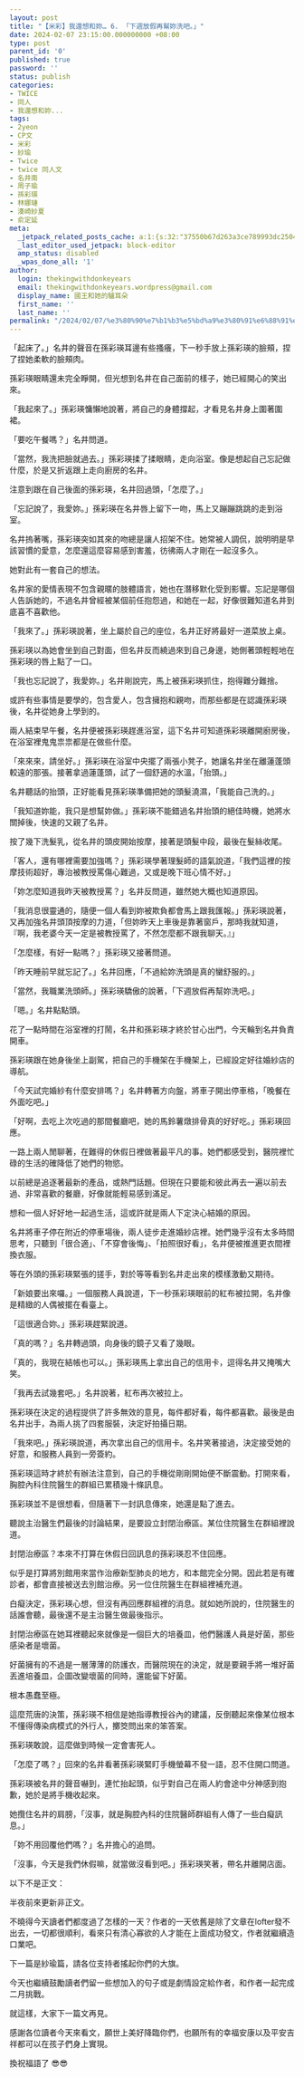 ```yaml
---
layout: post
title: "【米彩】我還想和妳… 6. 「下週放假再幫妳洗吧。」"
date: 2024-02-07 23:15:00.000000000 +08:00
type: post
parent_id: '0'
published: true
password: ''
status: publish
categories:
- TWICE
- 同人
- 我還想和妳...
tags:
- 2yeon
- CP文
- 米彩
- 紗瑜
- Twice
- twice 同人文
- 名井南
- 周子瑜
- 孫彩瑛
- 林娜璉
- 湊崎紗夏
- 俞定延
meta:
  _jetpack_related_posts_cache: a:1:{s:32:"37550b67d263a3ce789993dc25046c5f";a:2:{s:7:"expires";i:1736453735;s:7:"payload";a:6:{i:0;a:1:{s:2:"id";i:219;}i:1;a:1:{s:2:"id";i:67;}i:2;a:1:{s:2:"id";i:3524;}i:3;a:1:{s:2:"id";i:3735;}i:4;a:1:{s:2:"id";i:3498;}i:5;a:1:{s:2:"id";i:269;}}}}
  _last_editor_used_jetpack: block-editor
  amp_status: disabled
  _wpas_done_all: '1'
author:
  login: thekingwithdonkeyears
  email: thekingwithdonkeyears.wordpress@gmail.com
  display_name: 國王和她的驢耳朵
  first_name: ''
  last_name: ''
permalink: "/2024/02/07/%e3%80%90%e7%b1%b3%e5%bd%a9%e3%80%91%e6%88%91%e9%82%84%e6%83%b3%e5%92%8c%e5%a6%b3-6-%e3%80%8c%e4%b8%8b%e9%80%b1%e6%94%be%e5%81%87%e5%86%8d%e5%b9%ab%e5%a6%b3%e6%b4%97%e5%90%a7%e3%80%82/"
---
```


「起床了。」名井的聲音在孫彩瑛耳邊有些搔癢，下一秒手放上孫彩瑛的臉頰，捏了捏她柔軟的臉頰肉。

孫彩瑛眼睛還未完全睜開，但光想到名井在自己面前的樣子，她已經開心的笑出來。

「我起來了。」孫彩瑛慵懶地說著，將自己的身體撐起，才看見名井身上圍著圍裙。

「要吃午餐嗎？」名井問道。

「當然，我洗把臉就過去。」孫彩瑛揉了揉眼睛，走向浴室。像是想起自己忘記做什麼，於是又折返跟上走向廚房的名井。

注意到跟在自己後面的孫彩瑛，名井回過頭，「怎麼了。」

「忘記說了，我愛妳。」孫彩瑛在名井唇上留下一吻，馬上又蹦蹦跳跳的走到浴室。

名井摀著嘴，孫彩瑛突如其來的吻總是讓人招架不住。她常被人調侃，說明明是早該習慣的愛意，怎麼還這麼容易感到害羞，彷彿兩人才剛在一起沒多久。

她對此有一套自己的想法。

名井家的愛情表現不包含親暱的肢體語言，她也在潛移默化受到影響。忘記是哪個人告訴她的，不過名井曾經被某個前任抱怨過，和她在一起，好像很難知道名井到底喜不喜歡他。

「我來了。」孫彩瑛說著，坐上屬於自己的座位，名井正好將最好一道菜放上桌。

孫彩瑛以為她會坐到自己對面，但名井反而繞過來到自己身邊，她側著頭輕輕地在孫彩瑛的唇上點了一口。

「我也忘記說了，我愛妳。」名井剛說完，馬上被孫彩瑛抓住，抱得難分難捨。

或許有些事情是要學的，包含愛人，包含擁抱和親吻，而那些都是在認識孫彩瑛後，名井從她身上學到的。

兩人結束早午餐，名井便被孫彩瑛趕進浴室，這下名井可知道孫彩瑛離開廚房後，在浴室裡鬼鬼祟祟都是在做些什麼。

「來來來，請坐好。」孫彩瑛在浴室中央擺了兩張小凳子，她讓名井坐在離蓮蓬頭較遠的那張。接著拿過蓮蓬頭，試了一個舒適的水溫，「抬頭。」

名井聽話的抬頭，正好能看見孫彩瑛準備把她的頭髮澆濕，「我能自己洗的。」

「我知道妳能，我只是想幫妳做。」孫彩瑛不能錯過名井抬頭的絕佳時機，她將水關掉後，快速的又親了名井。

按了幾下洗髮乳，從名井的頭皮開始按摩，接著是頭髮中段，最後在髮絲收尾。

「客人，還有哪裡需要加強嗎？」孫彩瑛學著理髮師的語氣說道，「我們這裡的按摩技術超好，專治被教授罵傷心難過，又或是晚下班心情不好。」

「妳怎麼知道我昨天被教授罵？」名井反問道，雖然她大概也知道原因。

「我消息很靈通的，隨便一個人看到妳被欺負都會馬上跟我匯報。」孫彩瑛說著，又再加強名井頭頂按摩的力道，「但妳昨天上車後是靠著窗戶，那時我就知道，『啊，我老婆今天一定是被教授罵了，不然怎麼都不跟我聊天。』」

「怎麼樣，有好一點嗎？」孫彩瑛又接著問道。

「昨天睡前早就忘記了。」名井回應，「不過給妳洗頭是真的蠻舒服的。」

「當然，我職業洗頭師。」孫彩瑛驕傲的說著，「下週放假再幫妳洗吧。」

「嗯。」名井點點頭。

花了一點時間在浴室裡的打鬧，名井和孫彩瑛才終於甘心出門，今天輪到名井負責開車。

孫彩瑛跟在她身後坐上副駕，把自己的手機架在手機架上，已經設定好往婚紗店的導航。

「今天試完婚紗有什麼安排嗎？」名井轉著方向盤，將車子開出停車格，「晚餐在外面吃吧。」

「好啊，去吃上次吃過的那間餐廳吧，她的馬鈴薯燉排骨真的好好吃。」孫彩瑛回應。

一路上兩人閒聊著，在難得的休假日裡做著最平凡的事。她們都感受到，醫院裡忙碌的生活的確降低了她們的物慾。

以前總是追逐著最新的產品，或熱門話題。但現在只要能和彼此再去一遍以前去過、非常喜歡的餐廳，好像就能輕易感到滿足。

想和一個人好好地一起過生活，這或許就是兩人下定決心結婚的原因。

名井將車子停在附近的停車場後，兩人徒步走進婚紗店裡。她們幾乎沒有太多時間思考，只聽到「很合適」、「不穿會後悔」、「拍照很好看」，名井便被推進更衣間裡換衣服。

等在外頭的孫彩瑛緊張的搓手，對於等等看到名井走出來的模樣激動又期待。

「新娘要出來囉。」一個服務人員說道，下一秒孫彩瑛眼前的紅布被拉開，名井像是精緻的人偶被擺在看臺上。

「這很適合妳。」孫彩瑛趕緊說道。

「真的嗎？」名井轉過頭，向身後的鏡子又看了幾眼。

「真的，我現在結帳也可以。」孫彩瑛馬上拿出自己的信用卡，逗得名井又掩嘴大笑。

「我再去試幾套吧。」名井說著，紅布再次被拉上。

孫彩瑛在決定的過程提供了許多無效的意見，每件都好看，每件都喜歡。最後是由名井出手，為兩人挑了四套服裝，決定好拍攝日期。

「我來吧。」孫彩瑛說道，再次拿出自己的信用卡。名井笑著接過，決定接受她的好意，和服務人員到一旁簽約。

孫彩瑛這時才終於有辦法注意到，自己的手機從剛剛開始便不斷震動。打開來看，胸腔內科住院醫生的群組已累積幾十條訊息。

孫彩瑛並不是很想看，但隨著下一封訊息傳來，她還是點了進去。

聽說主治醫生們最後的討論結果，是要設立封閉治療區。某位住院醫生在群組裡說道。

封閉治療區？本來不打算在休假日回訊息的孫彩瑛忍不住回應。

似乎是打算將別館用來當作治療新型肺炎的地方，和本館完全分開。因此若是有確診者，都會直接被送去別館治療。另一位住院醫生在群組裡補充道。

白癡決定，孫彩瑛心想，但沒有再回應群組裡的消息。就如她所說的，住院醫生的話誰會聽，最後還不是主治醫生做最後指示。

封閉治療區在她耳裡聽起來就像是一個巨大的培養皿，他們醫護人員是好菌，那些感染者是壞菌。

好菌擁有的不過是一層薄薄的防護衣，而醫院現在的決定，就是要親手將一堆好菌丟進培養皿，企圖改變壞菌的同時，還能留下好菌。

根本愚蠢至極。

這麼荒唐的決策，孫彩瑛不相信是她指導教授谷內的建議，反倒聽起來像某位根本不懂得傳染病模式的外行人，擲筊問出來的笨答案。

孫彩瑛敢說，這麼做到時候一定會害死人。

「怎麼了嗎？」回來的名井看著孫彩瑛緊盯手機螢幕不發一語，忍不住開口問道。

孫彩瑛被名井的聲音嚇到，連忙抬起頭，似乎對自己在兩人約會途中分神感到抱歉，她於是將手機收起來。

她攬住名井的肩膀，「沒事，就是胸腔內科的住院醫師群組有人傳了一些白癡訊息。」

「妳不用回覆他們嗎？」名井擔心的追問。

「沒事，今天是我們休假嘛，就當做沒看到吧。」孫彩瑛笑著，帶名井離開店面。

以下不是正文：

半夜前來更新非正文。

不曉得今天讀者們都度過了怎樣的一天？作者的一天依舊是除了文章在lofter發不出去，一切都很順利，看來只有清心寡欲的人才能在上面成功發文，作者就繼續造口業吧。

下一篇是紗瑜篇，請各位支持者搖起你們的大旗。

今天也繼續鼓勵讀者們留一些想加入的句子或是劇情設定給作者，和作者一起完成二月挑戰。

就這樣，大家下一篇文再見。

感謝各位讀者今天來看文，願世上美好降臨你們，也願所有的幸福安康以及平安吉祥都可以在孩子們身上實現。

換祝福語了 😎😎
